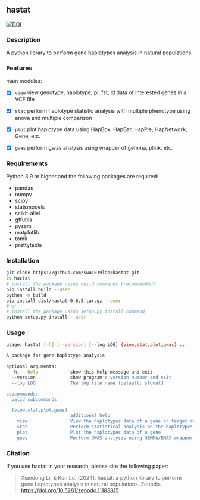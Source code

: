 ## hastat
[![DOI](https://img.shields.io/badge/DOI-10.5281%2Fzenodo.11001623-blue)](https://doi.org/10.5281/zenodo.11183815)

### Description
A python library to perform gene haplotypes analysis in natural populations.

### Features
main modules:
- [x] `view` view genotype, haplotype, pi, fst, ld data of interested genes in a VCF file
- [x] `stat` perform haplotype statistic analysis with multiple phenotype using anova and multiple comparison
- [x] `plot` plot haplotype data using HapBox, HapBar, HapPie, HapNetwork, Gene, etc.
- [x] `gwas` perform gwas analysis using wrapper of gemma, plink, etc.


### Requirements
Python 3.9 or higher and the following packages are required:
- pandas
- numpy
- scipy
- statsmodels
- scikit-allel
- gffutils
- pysam
- matplotlib
- tomli
- prettytable

### Installation

```bash
git clone https://github.com/swu1019lab/hastat.git
cd hastat
# install the package using build commands (recommended)
pip install build --user
python -m build
pip install dist/hastat-0.0.5.tar.gz --user
# or
# install the package using setup.py install command
python setup.py install --user
```

### Usage
```bash
usage: hastat [-h] [--version] [--log LOG] {view,stat,plot,gwas} ...

A package for gene haplotype analysis

optional arguments:
  -h, --help            show this help message and exit
  --version             show program's version number and exit
  --log LOG             The log file name (default: stdout)

subcommands:
  valid subcommands

  {view,stat,plot,gwas}
                        additional help
    view                View the haplotypes data of a gene or target region
    stat                Perform statistical analysis on the haplotypes of a gene
    plot                Plot the haplotypes data of a gene
    gwas                Perform GWAS analysis using GEMMA/EMAX wrapper
```

### Citation
If you use hastat in your research, please cite the following paper:

> Xiaodong Li, & Kun Lu. (2024). hastat: a python library to perform gene haplotypes analysis in natural populations. Zenodo. https://doi.org/10.5281/zenodo.11183815